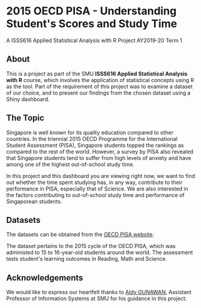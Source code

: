 # 2015 OECD PISA - Understanding Student's Scores and Study Time
A ISSS616 Applied Statistical Analysis with R Project
AY2019-20 Term 1

## About

This is a project as part of the SMU **ISSS616 Applied Statistical Analysis with R** course, which involves the application of statistical concepts using R as the tool. Part of the requirement of this project was to examine a dataset of our choice, and to present our findings from the chosen dataset using a Shiny dashboard.

## The Topic

Singapore is well known for its quality education compared to other countries. In the triennial 2015 OECD Programme for the International Student Assessment (PISA), Singapore students topped the rankings as compared to the rest of the world. However, a survey by PISA also revealed that Singapore students tend to suffer from high levels of anxiety and have among one of the highest out-of-school study time.

In this project and this dashboard you are viewing right now, we want to find out whether the time spent studying has, in any way, contribute to their performance in PISA, especially that of Science. We are also interested in the factors contributing to out-of-school study time and performance of Singaporean students.

## Datasets

The datasets can be obtained from the [OECD PISA website](https://www.oecd.org/pisa/data/2015database/).

The dataset pertains to the 2015 cycle of the OECD PISA, which was administed to 15 to 16-year-old students around the world. The assessment tests student's learning outcomes in Reading, Math and Science.

## Acknowledgements

We would like to express our heartfelt thanks to [Aldy GUNAWAN](https://www.smu.edu.sg/faculty/profile/153976/Aldy-GUNAWAN), Assistant Professor of Information Systems at SMU for his guidance in this project.